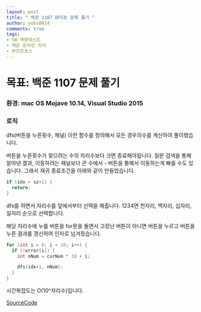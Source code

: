 ```yaml
---
layout: post
title: " 백준 1107 DFS로 문제 풀기 "
author: yobs0814
comments: true
tags:
- SW 역량테스트
- 백준 온라인 저지
- 부르트포스
---
```


# 목표: 백준 1107 문제 풀기
### 환경: mac OS Mojave 10.14, Visual Studio 2015

### 로직
dfs(버튼을 누른횟수, 채널) 이란 함수를 정의해서
모든 경우의수를 계산하여 풀이했습니다.

버튼을 누른횟수가 찾으려는 수의 자리수보다 크면 종료해야됩니다.
질문 검색을 통해 알아낸 결과, 이동하려는 채널보다 큰 수에서 - 버튼을 통해서
이동하는게 빠를 수도 있습니다.
그래서 재귀 종료조건을 아래와 같이 만들었습니다.

```c++
if (idx > sz+1) {
  return;
}
```

dfs를 하면서 자리수를 앞에서부터 선택을 해줍니다.
1234면 천자리, 백자리, 십자리, 일자리 순으로 선택합니다.

해당 자리수에 누를 버튼을
for문을 돌면서 고장난 버튼이 아니면 버튼을 누르고
버튼을 누른 결과를 갱신하여 인자로 넘겨줬습니다.

```c++
for (int i = 0; i < 10; i++) {
  if (!error[i]) {
    int nNum = curNum * 10 + i;

    dfs(idx+1, nNum);
  }
}
```
시간복잡도는 O(10^자리수)입니다.


[SourceCode](https://github.com/yobs0814/problemSolving/blob/master/SWExpert/BOJ/BOJ1107/%EC%86%8C%EC%8A%A4.cpp)
